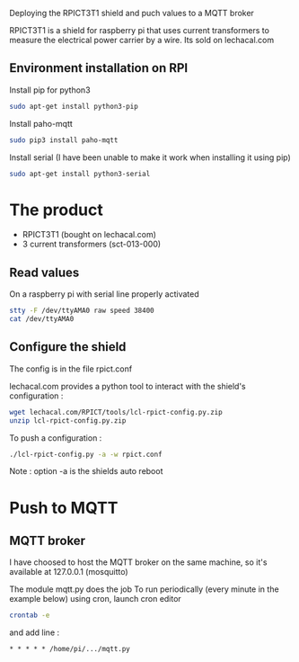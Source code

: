 Deploying the RPICT3T1 shield and puch values to a MQTT broker

RPICT3T1 is a shield for raspberry pi that uses current transformers to measure the electrical power carrier by a wire.
Its sold on lechacal.com

## Environment installation on RPI

Install pip for python3
```bash
sudo apt-get install python3-pip
```

Install paho-mqtt
```bash
sudo pip3 install paho-mqtt
```

Install serial (I have been unable to make it work when installing it using pip)
``` bash
sudo apt-get install python3-serial
```

# The product
- RPICT3T1 (bought on lechacal.com)
- 3 current transformers (sct-013-000)

## Read values
On a raspberry pi with serial line properly activated
```bash
stty -F /dev/ttyAMA0 raw speed 38400
cat /dev/ttyAMA0
```

## Configure the shield
The config is in the file rpict.conf

lechacal.com provides a python tool to interact with the shield's configuration :
```bash
wget lechacal.com/RPICT/tools/lcl-rpict-config.py.zip
unzip lcl-rpict-config.py.zip
```

To push a configuration :
```bash
./lcl-rpict-config.py -a -w rpict.conf
```
Note : option -a is the shields auto reboot


# Push to MQTT

## MQTT broker
I have choosed to host the MQTT broker on the same machine, so it's available at 127.0.0.1 (mosquitto)

The module mqtt.py does the job
To run periodically (every minute in the example below) using cron, launch cron editor
```bash
crontab -e
```
and add line : 
```
* * * * * /home/pi/.../mqtt.py
```

